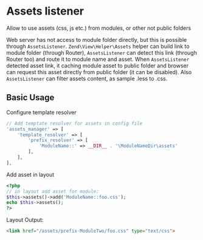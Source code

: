 # Assets listener

Allow to use assets (css, js etc.) from modules, or other not public folders

Web server has not access to module folder directly, but this is possible through `AssetsListener`.
`Zend\View\Helper\Assets` helper can build link to module folder (through Router),
`AssetsListener` can detect this link (through Router too) and route it to module name and asset.
When `AssetsListener` detected asset link, it caching module asset to public folder and 
browser can request this asset directly from public folder (it can be disabled).
Also `AssetsListener` can filter assets content, as sample .less to .css.

## Basic Usage

Configure template resolver
```php
// Add temptate resolver for assets in config file
'assets_manager' => [
    'template_resolver' => [
        'prefix_resolver' => [
            'ModuleName::' => __DIR__ . '\ModuleNameDir\assets'
        ],
    ],
],
```

Add asset in layout
```php
<?php
// in layout add asset for module:
$this->assets()->add('ModuleName::foo.css');
echo $this->assets();
?>
```

Layout Output:
```html
<link href="/assets/prefix-ModuleTwo/foo.css" type="text/css">
```